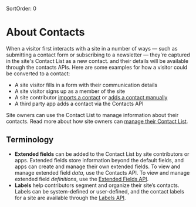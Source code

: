 SortOrder: 0
# About Contacts

When a visitor first interacts with a site in a number of ways —
such as submitting a contact form or subscribing to a newsletter —
they're captured in the site's Contact List as a new contact.
and their details will be available through the contacts APIs.
Here are some examples for how a visitor could be converted to a contact:

- A site visitor fills in a form with their communication details
- A site visitor signs up as a member of the site
- A site contributor [imports a contact][kb-import-contacts] or
  [adds a contact manually][kb-add-contacts]
- A third party app adds a contact via the Contacts API

Site owners can use the Contact List to manage information about their contacts.
Read more about how site owners can
[manage their Contact List][kb-manage-contacts].

## Terminology

- **Extended fields**
  can be added to the Contact List by site contributors or apps.
  Extended fields store information beyond the default fields,
  and apps can create and manage their own extended fields.
  To view and manage extended field _data_,
  use the Contacts API.
  To view and manage extended field _definitions_,
  use the [Extended Fields API][svc-fields].
- **Labels** help contributors segment
  and organize their site’s contacts.
  Labels can be system-defined or user-defined,
  and the contact labels for a site are available
  through the [Labels API][svc-labels].

[kb-import-contacts]: https://support.wix.com/en/article/importing-contacts-by-uploading-a-csv-file-1066522
[kb-add-contacts]: https://support.wix.com/en/article/manually-adding-contacts
[kb-manage-contacts]: https://support.wix.com/en/article/about-your-contact-list

[svc-fields]: https://dev.wix.com/api/rest/contacts/extended-fields
[svc-labels]: https://dev.wix.com/api/rest/contacts/labels
